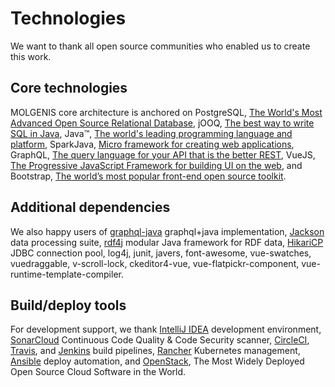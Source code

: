 # Technologies

We want to thank all open source communities who enabled us to create this work.

## Core technologies

MOLGENIS core architecture is anchored on
PostgreSQL, [The World's Most Advanced Open Source Relational Database](https://www.postgresql.org/),
jOOQ, [The best way to write SQL in Java](https://github.com/jOOQ/jOOQ),
Java™, [The world's leading programming language and platform](https://adoptopenjdk.net/),
SparkJava, [Micro framework for creating web applications]((https://sparkjava.com/)),
GraphQL, [The query language for your API that is the better REST](https://graphql.org/),
VueJS, [The Progressive JavaScript Framework for building UI on the web](https://vuejs.org/), and
Bootstrap, [The world’s most popular front-end open source toolkit](https://getbootstrap.com/).

## Additional dependencies

We also happy users of  [graphql-java](https://github.com/graphql-java/graphql-java) graphql+java
implementation, [Jackson](https://github.com/FasterXML/jackson) data processing
suite, [rdf4j](https://rdf4j.org/)
modular Java framework for RDF data, [HikariCP](https://github.com/brettwooldridge/HikariCP) JDBC connection pool,
log4j, junit, javers, font-awesome, vue-swatches, vuedraggable, v-scroll-lock, ckeditor4-vue, vue-flatpickr-component,
vue-runtime-template-compiler.

## Build/deploy tools

For development support, we thank [IntelliJ IDEA](https://www.jetbrains.com/idea/) development
environment, [SonarCloud](https://sonarcloud.io/) Continuous Code Quality & Code Security
scanner, [CircleCI](https://circleci.com/), [Travis](travis-ci.com), and [Jenkins](https://www.jenkins.io/) build
pipelines, [Rancher](https://rancher.com/) Kubernetes management, [Ansible](https://www.ansible.com/) deploy automation,
and [OpenStack](https://www.openstack.org/), The Most Widely Deployed Open Source Cloud Software in the World.